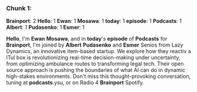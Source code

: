 ### Chunk 1:
****Brainport****: 2
****Hello****: 1
****Ewan****: 1
****Mosawa****: 1
****today****: 1
****episode****: 1
****Podcasts****: 1
****Albert****: 1
****Pudasenko****: 1
****Esmer****: 1

 **Hello**, I'm **Ewan** **Mosawa**, and in **today**'s **episode** of **Podcasts** for **Brainport**, I'm joined by **Albert** **Pudasenko** and **Esmer** Senios from Lazy Dynamics, an innovative item-based startup. We explore how they reactiv a ITul box is revolutionizing real-time decision-making under uncertainty, from optimizing ambulance routes to transforming legal tech. Their open source approach is pushing the boundaries of what AI can do in dynamic high-stakes environments. Don't miss this thought-provoking conversation, tuning at **podcasts**.ysu, or on Radio 4 **Brainport** Spotify.


